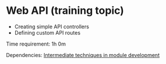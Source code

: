 # Web API (training topic)



- Creating simple API controllers
- Defining custom API routes

Time requirement: 1h 0m

Dependencies: [Intermediate techniques in module development](../ModuleDevelopmentAndApis/IntermediateTechniquesInModuleDevelopment)